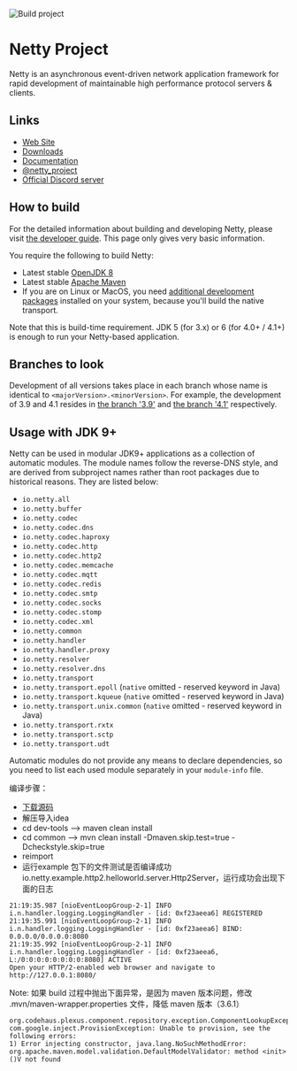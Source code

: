 ![Build project](https://github.com/netty/netty/workflows/Build%20project/badge.svg)

# Netty Project

Netty is an asynchronous event-driven network application framework for rapid development of maintainable high performance protocol servers & clients.

## Links

* [Web Site](https://netty.io/)
* [Downloads](https://netty.io/downloads.html)
* [Documentation](https://netty.io/wiki/)
* [@netty_project](https://twitter.com/netty_project)
* [Official Discord server](https://discord.gg/q4aQ2XjaCa)

## How to build

For the detailed information about building and developing Netty, please visit [the developer guide](https://netty.io/wiki/developer-guide.html).  This page only gives very basic information.

You require the following to build Netty:

* Latest stable [OpenJDK 8](https://adoptium.net/)
* Latest stable [Apache Maven](https://maven.apache.org/)
* If you are on Linux or MacOS, you need [additional development packages](https://netty.io/wiki/native-transports.html) installed on your system, because you'll build the native transport.

Note that this is build-time requirement.  JDK 5 (for 3.x) or 6 (for 4.0+ / 4.1+) is enough to run your Netty-based application.

## Branches to look

Development of all versions takes place in each branch whose name is identical to `<majorVersion>.<minorVersion>`.  For example, the development of 3.9 and 4.1 resides in [the branch '3.9'](https://github.com/netty/netty/tree/3.9) and [the branch '4.1'](https://github.com/netty/netty/tree/4.1) respectively.

## Usage with JDK 9+

Netty can be used in modular JDK9+ applications as a collection of automatic modules. The module names follow the
reverse-DNS style, and are derived from subproject names rather than root packages due to historical reasons. They
are listed below:

 * `io.netty.all`
 * `io.netty.buffer`
 * `io.netty.codec`
 * `io.netty.codec.dns`
 * `io.netty.codec.haproxy`
 * `io.netty.codec.http`
 * `io.netty.codec.http2`
 * `io.netty.codec.memcache`
 * `io.netty.codec.mqtt`
 * `io.netty.codec.redis`
 * `io.netty.codec.smtp`
 * `io.netty.codec.socks`
 * `io.netty.codec.stomp`
 * `io.netty.codec.xml`
 * `io.netty.common`
 * `io.netty.handler`
 * `io.netty.handler.proxy`
 * `io.netty.resolver`
 * `io.netty.resolver.dns`
 * `io.netty.transport`
 * `io.netty.transport.epoll` (`native` omitted - reserved keyword in Java)
 * `io.netty.transport.kqueue` (`native` omitted - reserved keyword in Java)
 * `io.netty.transport.unix.common` (`native` omitted - reserved keyword in Java)
 * `io.netty.transport.rxtx`
 * `io.netty.transport.sctp`
 * `io.netty.transport.udt`



Automatic modules do not provide any means to declare dependencies, so you need to list each used module separately
in your `module-info` file.

编译步骤：
* [下载源码](https://github.com/netty/netty/tags)
* 解压导入idea
* cd dev-tools  -->  maven clean install
* cd common  --> mvn clean install -Dmaven.skip.test=true -Dcheckstyle.skip=true
* reimport
* 运行example 包下的文件测试是否编译成功 io.netty.example.http2.helloworld.server.Http2Server，运行成功会出现下面的日志
```
21:19:35.987 [nioEventLoopGroup-2-1] INFO  i.n.handler.logging.LoggingHandler - [id: 0xf23aeea6] REGISTERED
21:19:35.991 [nioEventLoopGroup-2-1] INFO  i.n.handler.logging.LoggingHandler - [id: 0xf23aeea6] BIND: 0.0.0.0/0.0.0.0:8080
21:19:35.992 [nioEventLoopGroup-2-1] INFO  i.n.handler.logging.LoggingHandler - [id: 0xf23aeea6, L:/0:0:0:0:0:0:0:0:8080] ACTIVE
Open your HTTP/2-enabled web browser and navigate to http://127.0.0.1:8080/
```

Note: 如果 build 过程中抛出下面异常，是因为 maven 版本问题，修改 .mvn/maven-wrapper.properties 文件，降低 maven 版本（3.6.1）
```
org.codehaus.plexus.component.repository.exception.ComponentLookupException: com.google.inject.ProvisionException: Unable to provision, see the following errors:
1) Error injecting constructor, java.lang.NoSuchMethodError: org.apache.maven.model.validation.DefaultModelValidator: method <init>()V not found
```